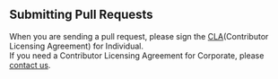 ## Submitting Pull Requests

When you are sending a pull request, please sign the [CLA](https://cla-assistant.io/kakao/kakao-font)(Contributor Licensing Agreement) for Individual.  
If you need a Contributor Licensing Agreement for Corporate, please [contact us](mailto:oss@kakaocorp.com).
